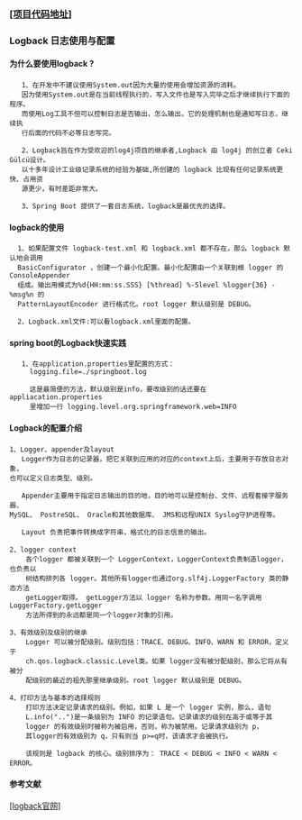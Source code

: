 ### [[项目代码地址]](https://github.com/AndyCZY/czy-study-spring-boot "项目代码地址")
### Logback 日志使用与配置

#### 为什么要使用logback ?

       1、在开发中不建议使用System.out因为大量的使用会增加资源的消耗。
       因为使用System.out是在当前线程执行的，写入文件也是写入完毕之后才继续执行下面的程序。
       而使用Log工具不但可以控制日志是否输出，怎么输出，它的处理机制也是通知写日志，继续执
       行后面的代码不必等日志写完。
       
       2、Logback旨在作为受欢迎的log4j项目的继承者,Logback 由 log4j 的创立者 Ceki Gülcü设计。 
       以十多年设计工业级记录系统的经验为基础,所创建的 logback 比现有任何记录系统更快、占用资
       源更少，有时差距非常大。
    
       3、Spring Boot 提供了一套日志系统，logback是最优先的选择。
       

       
       
#### logback的使用
      1、如果配置文件 logback-test.xml 和 logback.xml 都不存在，那么 logback 默认地会调用
      BasicConfigurator ，创建一个最小化配置。最小化配置由一个关联到根 logger 的ConsoleAppender 
      组成。输出用模式为%d{HH:mm:ss.SSS} [%thread] %-5level %logger{36} - %msg%n 的 
      PatternLayoutEncoder 进行格式化。root logger 默认级别是 DEBUG。 
      
      2、Logback.xml文件:可以看logback.xml里面的配置。
      
      
       
#### spring boot的Logback快速实践
       1、在application.properties里配置的方式：
         logging.file=./springboot.log
         
         这是最简便的方法，默认级别是info，要改级别的话还要在appliacation.properties
         里增加一行 logging.level.org.springframework.web=INFO
  
  
  
####  Logback的配置介绍

    1、Logger、appender及layout
       Logger作为日志的记录器，把它关联到应用的对应的context上后，主要用于存放日志对象，
    也可以定义日志类型、级别。
    
       Appender主要用于指定日志输出的目的地，目的地可以是控制台、文件、远程套接字服务器、 
    MySQL、 PostreSQL、 Oracle和其他数据库、 JMS和远程UNIX Syslog守护进程等。
    
       Layout 负责把事件转换成字符串，格式化的日志信息的输出。
    
    2、logger context
        各个logger 都被关联到一个 LoggerContext，LoggerContext负责制造logger，也负责以
        树结构排列各 logger。其他所有logger也通过org.slf4j.LoggerFactory 类的静态方法
        getLogger取得。 getLogger方法以 logger 名称为参数。用同一名字调用LoggerFactory.getLogger 
        方法所得到的永远都是同一个logger对象的引用。
    
    3、有效级别及级别的继承
        Logger 可以被分配级别。级别包括：TRACE、DEBUG、INFO、WARN 和 ERROR，定义于 
        ch.qos.logback.classic.Level类。如果 logger没有被分配级别，那么它将从有被分
        配级别的最近的祖先那里继承级别。root logger 默认级别是 DEBUG。
    
    4、打印方法与基本的选择规则
        打印方法决定记录请求的级别。例如，如果 L 是一个 logger 实例，那么，语句 
        L.info("..")是一条级别为 INFO 的记录语句。记录请求的级别在高于或等于其 
        logger 的有效级别时被称为被启用，否则，称为被禁用。记录请求级别为 p，
        其logger的有效级别为 q，只有则当 p>=q时，该请求才会被执行。
    
        该规则是 logback 的核心。级别排序为： TRACE < DEBUG < INFO < WARN < ERROR。
        
        
        
#### 参考文献
[[logback官网]](https://logback.qos.ch/ "logback官网")